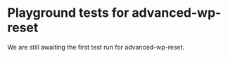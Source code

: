 # Playground tests for advanced-wp-reset
We are still awaiting the first test run for advanced-wp-reset.
